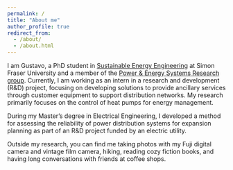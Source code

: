 ```yaml
---
permalink: /
title: "About me"
author_profile: true
redirect_from: 
  - /about/
  - /about.html
---
```




I am Gustavo, a PhD student in <a href="https://www.sfu.ca/fas/schools/sustainable-energy-engineering.html">Sustainable Energy Engineering</a> at Simon Fraser University and a member of the <a href="https://www.sfu.ca/fas/research/fas-research-labs/power-and-energy-systems/">Power & Energy Systems Research group</a>. Currently, I am working as an intern in a research and development (R&D) project, focusing on developing solutions to provide ancillary services through customer equipment to support distribution networks. My research primarily focuses on the control of heat pumps for energy management. 

During my Master’s degree in Electrical Engineering, I developed a method for assessing the reliability of power distribution systems for expansion planning as part of an R&D project funded by an electric utility.

Outside my research, you can find me taking photos with my Fuji digital camera and vintage film camera, hiking, reading cozy fiction books, and having long conversations with friends at coffee shops.




